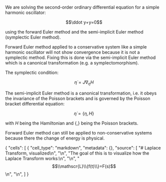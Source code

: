We are solving the second-order ordinary differential equation for a simple harmonic oscillator:

$$\ddot y+y=0$$

using the forward Euler method and the semi-implicit Euler method (symplectic Euler method).

Forward Euler method applied to a conservative system like a simple harmonic oscillator will not show convergence because it is not a symplectic method.
Fixing this is done via the semi-implicit Euler method which is a canonical transformation (e.g. a symplectomorphism).

The symplectic condition:

$${\dot {\eta }}=J\nabla _{\eta }H$$

The semi-implicit Euler method is a canonical transformation, i.e. it obeys the invariance of the Poisson brackets and is governed by the Poisson bracket differential equation:

$$\dot\eta=\lbrace\eta,H\rbrace$$

with $H$ being the Hamiltonian and $\lbrace,\rbrace$ being the Poisson brackets.

Forward Euler method can still be applied to non-conservative systems because there the change of energy is physical. 


{
 "cells": [
  {
   "cell_type": "markdown",
   "metadata": {},
   "source": [
    "# Laplace Transform, visualized\n",
    "\n",
    "The goal of this is to visualize how the Laplace Transform works:\n",
    "\n",
    "$$\\mathscr{L}\\{f(t)\\}=F(s)$$\n",
    "\n",
    ]
    }
